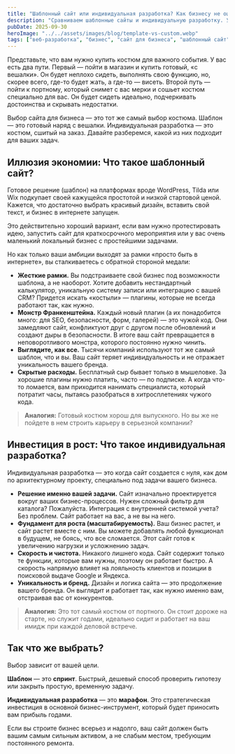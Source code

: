 ```yaml
---
title: "Шаблонный сайт или индивидуальная разработка? Как бизнесу не ошибиться на старте"
description: "Сравниваем шаблонные сайты и индивидуальную разработку. Узнайте, какой подход выбрать для вашего бизнеса — быстрый спринт на Tilda/WordPress или стратегический марафон с созданием сайта с нуля."
pubDate: 2025-09-30
heroImage: "../../assets/images/blog/template-vs-custom.webp"
tags: ["веб-разработка", "бизнес", "сайт для бизнеса", "шаблонный сайт"]
---
```


Представьте, что вам нужно купить костюм для важного события. У вас есть два пути. Первый — пойти в магазин и купить готовый, «с вешалки». Он будет неплохо сидеть, выполнять свою функцию, но, скорее всего, где-то будет жать, а где-то — висеть. Второй путь — пойти к портному, который снимет с вас мерки и сошьет костюм специально для вас. Он будет сидеть идеально, подчеркивать достоинства и скрывать недостатки.

Выбор сайта для бизнеса — это тот же самый выбор костюма. Шаблон — это готовый наряд с вешалки. Индивидуальная разработка — это костюм, сшитый на заказ. Давайте разберемся, какой из них подходит для ваших задач.

## Иллюзия экономии: Что такое шаблонный сайт?

Готовое решение (шаблон) на платформах вроде WordPress, Tilda или Wix подкупает своей кажущейся простотой и низкой стартовой ценой. Кажется, что достаточно выбрать красивый дизайн, вставить свой текст, и бизнес в интернете запущен.

Это действительно хороший вариант, если вам нужно протестировать идею, запустить сайт для краткосрочного мероприятия или у вас очень маленький локальный бизнес с простейшими задачами.

Но как только ваши амбиции выходят за рамки «просто быть в интернете», вы сталкиваетесь с обратной стороной медали:

-   **Жесткие рамки.** Вы подстраиваете свой бизнес под возможности шаблона, а не наоборот. Хотите добавить нестандартный калькулятор, уникальную систему записи или интеграцию с вашей CRM? Придется искать «костыли» — плагины, которые не всегда работают так, как нужно.
-   **Монстр Франкенштейна.** Каждый новый плагин (а их понадобится много: для SEO, безопасности, форм, галерей) — это чужой код. Они замедляют сайт, конфликтуют друг с другом после обновлений и создают дыры в безопасности. В итоге ваш сайт превращается в неповоротливого монстра, которого постоянно нужно чинить.
-   **Выглядите, как все.** Тысячи компаний используют тот же самый шаблон, что и вы. Ваш сайт теряет индивидуальность и не отражает уникальность вашего бренда.
-   **Скрытые расходы.** Бесплатный сыр бывает только в мышеловке. За хорошие плагины нужно платить, часто — по подписке. А когда что-то ломается, вам приходится нанимать специалиста, который потратит часы, пытаясь разобраться в хитросплетениях чужого кода.

> **Аналогия:** Готовый костюм хорош для выпускного. Но вы же не пойдете в нем строить карьеру в серьезной компании?

## Инвестиция в рост: Что такое индивидуальная разработка?

Индивидуальная разработка — это когда сайт создается с нуля, как дом по архитектурному проекту, специально под задачи вашего бизнеса.

-   **Решение именно вашей задачи.** Сайт изначально проектируется вокруг ваших бизнес-процессов. Нужен сложный фильтр для каталога? Пожалуйста. Интеграция с внутренней системой учета? Без проблем. Сайт работает на вас, а не вы на него.
-   **Фундамент для роста (масштабируемость).** Ваш бизнес растет, и сайт растет вместе с ним. Вы можете добавлять любой функционал в будущем, не боясь, что все сломается. Этот сайт готов к увеличению нагрузки и усложнению задач.
-   **Скорость и чистота.** Никакого лишнего кода. Сайт содержит только те функции, которые вам нужны, поэтому он работает быстро. А скорость напрямую влияет на лояльность клиентов и позиции в поисковой выдаче Google и Яндекса.
-   **Уникальность и бренд.** Дизайн и логика сайта — это продолжение вашего бренда. Он выглядит и работает так, как нужно именно вам, отстраивая вас от конкурентов.

> **Аналогия:** Это тот самый костюм от портного. Он стоит дороже на старте, но служит годами, идеально сидит и работает на ваш имидж при каждой деловой встрече.

## Так что же выбрать?

Выбор зависит от вашей цели.

**Шаблон** — это **спринт**. Быстрый, дешевый способ проверить гипотезу или закрыть простую, временную задачу.

**Индивидуальная разработка** — это **марафон**. Это стратегическая инвестиция в основной бизнес-инструмент, который будет приносить вам прибыль годами.

Если вы строите бизнес всерьез и надолго, ваш сайт должен быть вашим самым сильным активом, а не слабым местом, требующим постоянного ремонта.